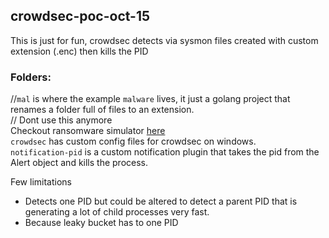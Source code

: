 ## crowdsec-poc-oct-15
This is just for fun, crowdsec detects via sysmon files created with custom extension (.enc) then kills the PID

### Folders:
//`mal` is where the example `malware` lives, it just a golang project that renames a folder full of files to an extension.</br>// Dont use this anymore
</br>
Checkout ransomware simulator [here](https://github.com/NextronSystems/ransomware-simulator)</br>
`crowdsec` has custom config files for crowdsec on windows.</br>
`notification-pid` is a custom notification plugin that takes the pid from the Alert object and kills the process.</br>

Few limitations
  - Detects one PID but could be altered to detect a parent PID that is generating a lot of child processes very fast.
  - Because leaky bucket has to one PID
 
